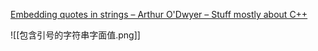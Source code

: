 
[Embedding quotes in strings – Arthur O'Dwyer – Stuff mostly about C++](https://quuxplusone.github.io/blog/2018/04/27/json-macro/)

![[包含引号的字符串字面值.png]]